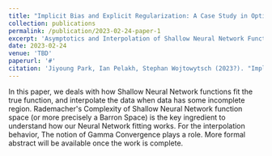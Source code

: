 ```yaml
---
title: "Implicit Bias and Explicit Regularization: A Case Study in Optimization Using Known Minimum Norm Interpolants. (In Progress)"
collection: publications
permalink: /publication/2023-02-24-paper-1
excerpt: 'Asymptotics and Interpolation of Shallow Neural Network Function.'
date: 2023-02-24
venue: 'TBD'
paperurl: '#'
citation: 'Jiyoung Park, Ian Pelakh, Stephan Wojtowytsch (2023?). "Implicit Bias and Explicit Regularization: A Case Study in Optimization Using Known Minimum Norm Interpolants." <i>TBD</i>. 1(1).'
---
```

In this paper, we deals with how Shallow Neural Network functions fit the true function, and interpolate the data when data has some incomplete region. Rademacher's Complexity of Shallow Neural Network function space (or more precisely a Barron Space) is the key ingredient to understand how our Neural Network fitting works. For the interpolation behavior, The notion of Gamma Convergence plays a role. More formal abstract will be available once the work is complete.

<!---
[Download paper here](http://academicpages.github.io/files/paper1.pdf)


Recommended citation: Your Name, You. (2009). "Paper Title Number 1." <i>Journal 1</i>. 1(1).
-->
